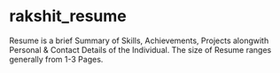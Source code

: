 # rakshit_resume
Resume is a brief Summary of Skills, Achievements, Projects alongwith Personal & Contact Details of the Individual.
The size of Resume ranges generally from 1-3 Pages.
